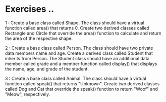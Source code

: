 # Exercises ..

1 : Create a base class called Shape. The class should have a virtual function called area() that returns 0. Create two derived classes called Rectangle and Circle that override the area() function to calculate and return the area of the respective shape.

2 : Create a base class called Person. The class should have two private data members name and age. Create a derived class called Student that inherits from Person. The Student class should have an additional data member called grade and a member function called display() that displays the name, age, and grade of the student.

3 : Create a base class called Animal. The class should have a virtual function called speak() that returns "Unknown". Create two derived classes called Dog and Cat that override the speak() function to return "Woof" and "Meow", respectively.